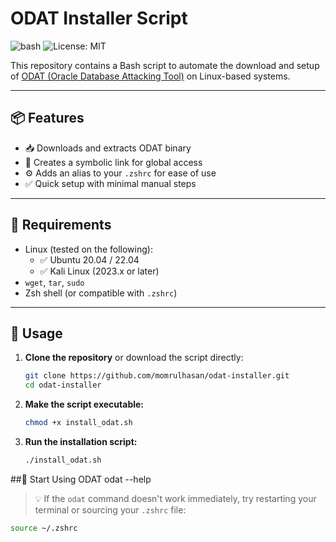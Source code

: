 # ODAT Installer Script

![bash](https://img.shields.io/badge/script-bash-brightgreen)
![License: MIT](https://img.shields.io/badge/License-MIT-yellow.svg)

This repository contains a Bash script to automate the download and setup of [ODAT (Oracle Database Attacking Tool)](https://github.com/quentinhardy/odat) on Linux-based systems.

---

## 📦 Features

- 📥 Downloads and extracts ODAT binary
- 🔗 Creates a symbolic link for global access
- ⚙️ Adds an alias to your `.zshrc` for ease of use
- ✅ Quick setup with minimal manual steps

---

## 🧰 Requirements

- Linux (tested on the following):
  - ✅ Ubuntu 20.04 / 22.04
  - ✅ Kali Linux (2023.x or later)
- `wget`, `tar`, `sudo`
- Zsh shell (or compatible with `.zshrc`)

---

## 🚀 Usage

1. **Clone the repository** or download the script directly:
   ```bash
   git clone https://github.com/momrulhasan/odat-installer.git
   cd odat-installer
2. **Make the script executable:**
   ```bash
   chmod +x install_odat.sh
3. **Run the installation script:**
   ```bash
   ./install_odat.sh

##🚀 Start Using ODAT
odat --help

> 💡 If the `odat` command doesn't work immediately, try restarting your terminal or sourcing your `.zshrc` file:
  ```bash
source ~/.zshrc
